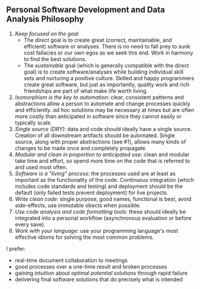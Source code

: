 ## Personal Software Development and Data Analysis Philosophy

1. *Keep focused on the goal*
    * The *direct* goal is to create great (correct, maintainable, and efficient) software or analyses.  There is no need to fall prey to sunk cost fallacies or our own egos as we seek this end.  Work in harmony to find the best solutions.
    * The *sustainable* goal (which is generally compatible with the direct goal) is to create software/analyses while building individual skill sets and nurturing a positive culture.  Skilled and happy programmers create great software, but just as importantly, quality work and rich friendships are part of what make life worth living.
1. *Isomorphism is the key to automation*: clear, consistent patterns and abstractions allow a person to automate and change processes quickly and efficiently.  *ad hoc* solutions may be necessary at times but are often more costly than anticipated in software since they cannot easily or typically scale.
1. *Single source (DRY)*: data and code should ideally have a single source.  Creation of all downstream artifacts should be automated.  Single source, along with proper abstractions (see #1), allows many kinds of changes to be made once and completely propagate.
1. *Modular and clean in proportion to anticipated use*: clean and modular take time and effort, so spend more time on the code that is referred to and used most often.
1. *Software is a "living" process*: the processes used are at least as important as the functionality of the code.  Continuous integration (which includes code standards and testing) and deployment should be the default (only failed tests prevent deployment) for live projects.
1. *Write clean code*: single purpose, good names, functional is best, avoid side-effects, use immutable obects when possible.
1. *Use code analysis and code formatting tools*: these should ideally be integrated into a personal workflow (asynchronous evaluation or before every save).
1. *Work _with_ your language*: use your programming language's most effective idioms for solving the most common problems.

I prefer:

* real-time document collaboration to meetings
* good processes over a one-time result and broken processes
* gaining intuition about optimal *potential* solutions through rapid failure
* delivering final software solutions that do precisely what is intended
